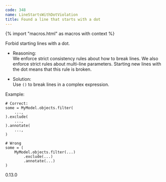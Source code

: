 ```yaml
---
code: 348
name: LineStartsWithDotViolation
title: Found a line that starts with a dot
---
```


{% import "macros.html" as macros with context %}

Forbid starting lines with a dot.

  - Reasoning:  
    We enforce strict consistency rules about how to break lines. We
    also enforce strict rules about multi-line parameters. Starting new
    lines with the dot means that this rule is broken.

  - Solution:  
    Use `()` to break lines in a complex expression.

Example:

    # Correct:
    some = MyModel.objects.filter(
        ...,
    ).exclude(
        ...,
    ).annotate(
        ...,
    )
    
    # Wrong
    some = (
        MyModel.objects.filter(...)
            .exclude(...)
            .annotate(...)
    )

<div class="versionadded">

0.13.0

</div>